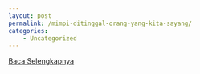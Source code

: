 ```yaml
---
layout: post
permalink: /mimpi-ditinggal-orang-yang-kita-sayang/
categories:
    - Uncategorized
---
```


[Baca Selengkapnya](/10)